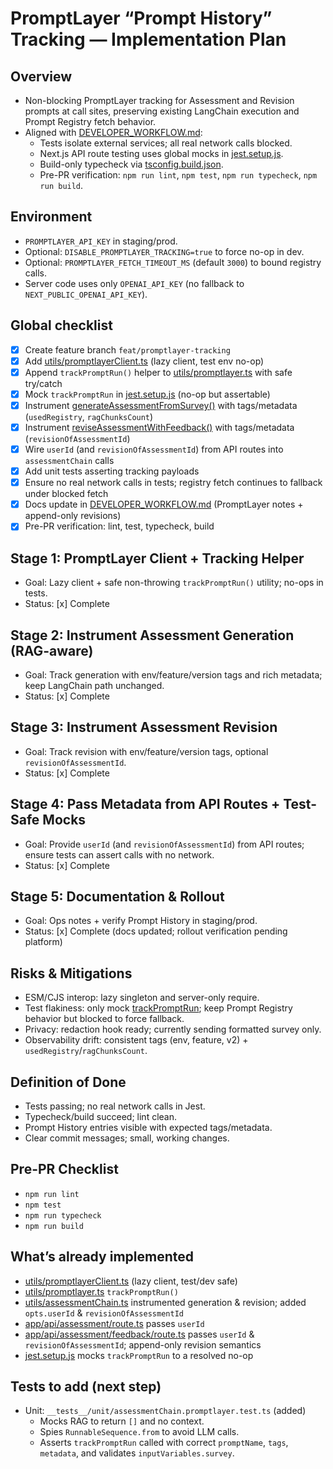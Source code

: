 # PromptLayer “Prompt History” Tracking — Implementation Plan

## Overview
- Non-blocking PromptLayer tracking for Assessment and Revision prompts at call sites, preserving existing LangChain execution and Prompt Registry fetch behavior.
- Aligned with [DEVELOPER_WORKFLOW.md](DEVELOPER_WORKFLOW.md):
  - Tests isolate external services; all real network calls blocked.
  - Next.js API route testing uses global mocks in [jest.setup.js](jest.setup.js).
  - Build-only typecheck via [tsconfig.build.json](tsconfig.build.json).
  - Pre-PR verification: `npm run lint`, `npm test`, `npm run typecheck`, `npm run build`.

## Environment
- `PROMPTLAYER_API_KEY` in staging/prod.
- Optional: `DISABLE_PROMPTLAYER_TRACKING=true` to force no-op in dev.
- Optional: `PROMPTLAYER_FETCH_TIMEOUT_MS` (default `3000`) to bound registry calls.
- Server code uses only `OPENAI_API_KEY` (no fallback to `NEXT_PUBLIC_OPENAI_API_KEY`).

## Global checklist
- [x] Create feature branch `feat/promptlayer-tracking`
- [x] Add [utils/promptlayerClient.ts](utils/promptlayerClient.ts) (lazy client, test env no-op)
- [x] Append `trackPromptRun()` helper to [utils/promptlayer.ts](utils/promptlayer.ts) with safe try/catch
- [x] Mock `trackPromptRun` in [jest.setup.js](jest.setup.js) (no-op but assertable)
- [x] Instrument [generateAssessmentFromSurvey()](utils/assessmentChain.ts) with tags/metadata (`usedRegistry`, `ragChunksCount`)
- [x] Instrument [reviseAssessmentWithFeedback()](utils/assessmentChain.ts) with tags/metadata (`revisionOfAssessmentId`)
- [x] Wire `userId` (and `revisionOfAssessmentId`) from API routes into `assessmentChain` calls
- [x] Add unit tests asserting tracking payloads
- [x] Ensure no real network calls in tests; registry fetch continues to fallback under blocked fetch
- [x] Docs update in [DEVELOPER_WORKFLOW.md](DEVELOPER_WORKFLOW.md) (PromptLayer notes + append-only revisions)
- [x] Pre-PR verification: lint, test, typecheck, build

## Stage 1: PromptLayer Client + Tracking Helper
- Goal: Lazy client + safe non-throwing `trackPromptRun()` utility; no-ops in tests.
- Status: [x] Complete

## Stage 2: Instrument Assessment Generation (RAG-aware)
- Goal: Track generation with env/feature/version tags and rich metadata; keep LangChain path unchanged.
- Status: [x] Complete

## Stage 3: Instrument Assessment Revision
- Goal: Track revision with env/feature/version tags, optional `revisionOfAssessmentId`.
- Status: [x] Complete

## Stage 4: Pass Metadata from API Routes + Test-Safe Mocks
- Goal: Provide `userId` (and `revisionOfAssessmentId`) from API routes; ensure tests can assert calls with no network.
- Status: [x] Complete

## Stage 5: Documentation & Rollout
- Goal: Ops notes + verify Prompt History in staging/prod.
- Status: [x] Complete (docs updated; rollout verification pending platform)

## Risks & Mitigations
- ESM/CJS interop: lazy singleton and server-only require.
- Test flakiness: only mock [trackPromptRun](utils/promptlayer.ts); keep Prompt Registry behavior but blocked to force fallback.
- Privacy: redaction hook ready; currently sending formatted survey only.
- Observability drift: consistent tags (env, feature, v2) + `usedRegistry`/`ragChunksCount`.

## Definition of Done
- Tests passing; no real network calls in Jest.
- Typecheck/build succeed; lint clean.
- Prompt History entries visible with expected tags/metadata.
- Clear commit messages; small, working changes.

## Pre-PR Checklist
- `npm run lint`
- `npm test`
- `npm run typecheck`
- `npm run build`

## What’s already implemented
- [utils/promptlayerClient.ts](utils/promptlayerClient.ts) (lazy client, test/dev safe)
- [utils/promptlayer.ts](utils/promptlayer.ts) `trackPromptRun()`
- [utils/assessmentChain.ts](utils/assessmentChain.ts) instrumented generation & revision; added `opts.userId` & `revisionOfAssessmentId`
- [app/api/assessment/route.ts](app/api/assessment/route.ts) passes `userId`
- [app/api/assessment/feedback/route.ts](app/api/assessment/feedback/route.ts) passes `userId` & `revisionOfAssessmentId`; append-only revision semantics
- [jest.setup.js](jest.setup.js) mocks `trackPromptRun` to a resolved no-op

## Tests to add (next step)
- Unit: `__tests__/unit/assessmentChain.promptlayer.test.ts` (added)
  - Mocks RAG to return `[]` and no context.
  - Spies `RunnableSequence.from` to avoid LLM calls.
  - Asserts `trackPromptRun` called with correct `promptName`, `tags`, `metadata`, and validates `inputVariables.survey`.